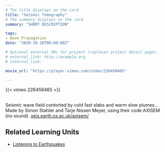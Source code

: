 ```yaml
---
# The title displays on the card
title: "Seismic Tomography"
# The summary displays on the card
summary: "SHORT DESCRIPTION"

tags:
- Wave Propagation
date: "2020-10-10T00:00:00Z"

# Optional external URL for project (replaces project detail page).
# external_link: http://example.org
# internal_link:

movie_url: "https://player.vimeo.com/video/226458465"

---
```


{{< vimeo 226458465 >}}

\
Seismic wave field contorted by cold fast slabs and warm slow plumes... Made by Simon Stahler and Tarje Nissen Meyer, using their code AXISEM (no sound). 
[seis.earth.ox.ac.uk/axisem/](http://seis.earth.ox.ac.uk/axisem/)

## Related Learning Units
* [Listening to Earthquakes](../../learningunits/1_primer/)
